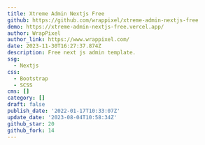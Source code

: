 ```yaml
---
title: Xtreme Admin Nextjs Free
github: https://github.com/wrappixel/xtreme-admin-nextjs-free
demo: https://xtreme-admin-nextjs-free.vercel.app/
author: WrapPixel
author_link: https://www.wrappixel.com/
date: 2023-11-30T16:27:37.874Z
description: Free next js admin template.
ssg:
  - Nextjs
css:
  - Bootstrap
  - SCSS
cms: []
category: []
draft: false
publish_date: '2022-01-17T10:33:07Z'
update_date: '2023-08-04T10:58:34Z'
github_star: 20
github_fork: 14
---
```


